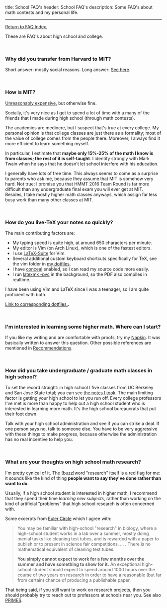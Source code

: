 title: School FAQ's
header: School FAQ's
description: Some FAQ's about math contests and my personal life.

---

[Return to FAQ Index.](faqs.html)

These are FAQ's about high school and college.

<br>

### Why did you transfer from Harvard to MIT?
Short answer: mostly social reasons.
Long answer: [See here](https://usamo.wordpress.com/2015/06/28/transferring/).

<br>

### How is MIT?
[Unreasonably expensive][tuition], but otherwise fine.

Socially, it's very nice as I get to spend a lot of time with a
many of the friends that I made during high school (through math contests).

The academics are mediocre, but I suspect that's true at every college.
My personal opinion is that college classes are just there as a formality;
most of the value of college comes from the people there.
Moreover, I always find it more efficient to learn something myself.

In particular, I estimate that **maybe only 15%-25% of the math
I know is from classes; the rest of it is self-taught**.
I identify strongly with Mark Twain when he says that
he doesn't let school interfere with his education.

I generally have lots of free time.
This always seems to come as a surprise to parents who ask me,
because they assume that MIT is somehow very hard.
Not true; I promise you that HMMT 2016 Team Round is far more difficult
than any undergraduate final exam you will ever get at MIT.
Besides, I take mostly higher math classes anyways,
which assign far less busy work than many other classes at MIT.

<br>

### How do you live-TeX your notes so quickly?
The main contributing factors are:

+ My typing speed is quite high, at around 650 characters per minute.
+ My editor is Vim (on Arch Linux), which is one of the fastest editors.
+ I use [LaTeX-Suite](http://vim-latex.sourceforge.net/) for Vim.
+ Several additional custom keyboard shortcuts specifically for TeX,
  see the vim folder in [my dotfiles](https://github.com/vEnhance/dotfiles).
+ I have [conceal](https://b4winckler.wordpress.com/2010/08/07/using-the-conceal-vim-feature-with-latex/) enabled, so I can read my source code more easily.
+ I run [latexmk -pvc](http://www.phys.psu.edu/~collins/software/latexmk-jcc/) in the background, so the PDF also compiles in realtime.

I have been using Vim and LaTeX since I was a teenager,
so I am quite proficient with both.

[Link to corresponding dotfiles.](https://github.com/vEnhance/dotfiles).

<br>

### I'm interested in learning some higher math. Where can I start?
If you like my writing and are comfortable with proofs,
try my [Napkin](napkin.html).
It was basically written to answer this question.
Other possible references are mentioned in [Recommendations](recommend.html).

<br>

### How did you take undergraduate / graduate math classes in high school?

To set the record straight: in high school I five classes from
UC Berkeley and San Jose State total; you can see [the notes I took][notes].
The main limiting factor is getting your high school to let you run off.
Every college professors I've met is more than happy to help out a
high school student who is interested in learning more math.
It's the high school bureaucrats that put their foot down.
<!-- TODO link blog post re this -->

Talk with your high school administration and see if you can strike a deal.
If one person says no, talk to someone else.
You have to be very aggressive with these things to make progress,
because otherwise the administration has no real incentive to help you.

<br>

### What are your thoughts on high school math research?
I'm pretty cynical of it.
The (buzz)word "research" itself is a red flag for me:
it sounds like the kind of thing
**people want to say they've done rather than want to do**.

Usually, if a high school student is interested in higher math,
I recommend that they spend their time *learning new subjects*,
rather than working on the kind of artificial "problems" that
high school research is often concerned with.

Some excerpts from [Euler Circle][euler] which I agree with:
> You may be familiar with high-school "research" in biology,
> where a high-school student works in a lab over a summer,
> mostly doing menial tasks like cleaning test tubes,
> and is rewarded with a paper to publish or to present in
> science fair competitions. . . . There is no mathematical equivalent
> of cleaning test tubes.
>
> **You simply cannot expect to work for a few months over the summer
> and have something to show for it.** An exceptional high-school student
> should expect to spend around 1000 hours over the course of two years
> on research in order to have a reasonable (but far from certain) chance of producing a publishable paper. 

That being said, if you still want to work on research projects,
then you should probably try to reach out to professors at schools near you.
See also [PRIMES](https://math.mit.edu/research/highschool/primes/index.php).

[notes]: coursework.html
[euler]: http://eulercircle.com/research/thoughts-on-research/
[tuition]: http://web.mit.edu/facts/tuition.html
